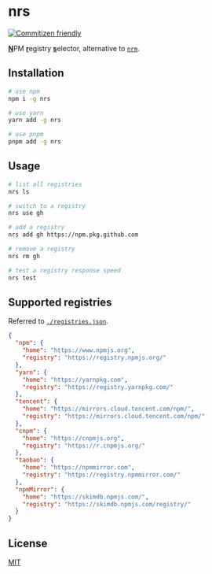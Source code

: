 # nrs

[![Commitizen friendly](https://img.shields.io/badge/commitizen-friendly-brightgreen.svg)](http://commitizen.github.io/cz-cli/)

<ins>**N**</ins>PM <ins>**r**</ins>egistry <ins>**s**</ins>elector, alternative to [`nrm`](https://github.com/Pana/nrm).

## Installation

```bash
# use npm
npm i -g nrs

# use yarn
yarn add -g nrs

# use pnpm
pnpm add -g nrs
```

## Usage

```bash
# list all registries
nrs ls

# switch to a registry
nrs use gh

# add a registry
nrs add gh https://npm.pkg.github.com

# remove a registry
nrs rm gh

# test a registry response speed
nrs test
```

## Supported registries

Referred to [`./registries.json`](./registries.json).

```json
{
  "npm": {
    "home": "https://www.npmjs.org",
    "registry": "https://registry.npmjs.org/"
  },
  "yarn": {
    "home": "https://yarnpkg.com",
    "registry": "https://registry.yarnpkg.com/"
  },
  "tencent": {
    "home": "https://mirrors.cloud.tencent.com/npm/",
    "registry": "https://mirrors.cloud.tencent.com/npm/"
  },
  "cnpm": {
    "home": "https://cnpmjs.org",
    "registry": "https://r.cnpmjs.org/"
  },
  "taobao": {
    "home": "https://npmmirror.com",
    "registry": "https://registry.npmmirror.com/"
  },
  "npmMirror": {
    "home": "https://skimdb.npmjs.com/",
    "registry": "https://skimdb.npmjs.com/registry/"
  }
}
```

## License

[MIT](LICENSE)
